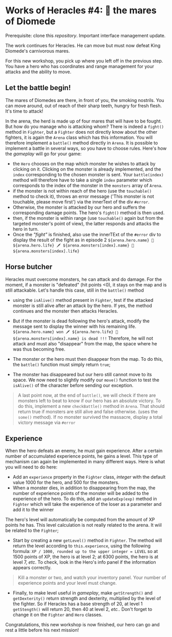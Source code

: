 # Works of Heracles #4: 🐴 the mares of Diomede

Prerequisite: clone this *repository*. Important interface management update.

The work continues for Heracles. He can move but must now defeat King Diomede's carnivorous mares.

For this new workshop, you pick up where you left off in the previous step. You have a hero who has coordinates and range management for your attacks and the ability to move.

## Let the battle begin!

The mares of Diomedes are there, in front of you, the smoking nostrils. You can move around, out of reach of their sharp teeth, hungry for fresh flesh. It's time to attack!

In the arena, the herd is made up of four mares that will have to be fought. But how do you manage who is attacking whom? There is indeed a `fight()` method in `Fighter`, but a `Fighter` does not directly know about the other fighters, it is again the `Arena` class which has this information. You will therefore implement a `battle()` method directly in `Arena`. It is possible to implement a battle in several ways, so you have to choose rules. Here's how the *gameplay* will go for your game:
- the `Hero` chooses on the map which monster he wishes to attack by clicking on it. Clicking on the monster is already implemented, and the `index` corresponding to the chosen monster is sent. Your `battle(index)` method will therefore have to take a single `index` parameter which corresponds to the index of the monster in the `monsters` array of `Arena`.
- if the monster is not within reach of the hero (use the `touchable()` method to check it), throws an error message ('This monster is not touchable, please move first') via the innerText of the div `#error`.
- Otherwise, the monster is attacked by our hero and suffers the corresponding damage points. The hero's `fight()` method is then used.
- then, if the monster is within range (use `touchable()` again but from the targeted monster's point of view), the latter responds and attacks the hero in turn.
- Once the *"fight"* is finished, also use the innerTExt of the `#error` div to display the result of the fight as in episode 2
```${arena.hero.name} 💙 ${arena.hero.life} 🗡️ ${arena.monsters[index].name} 💙 ${arena.monsters[index].life}```

## Horse butcher

Heracles must overcome monsters, he can attack and do damage. For the moment, if a monster is "defeated" (hit points <0), it stays on the map and is still attackable. Let's handle this case, still in the `battle()` method
- using the `isAlive()` method present in `Fighter`, test if the attacked monster is still alive after an attack by the hero. If yes, the method continues and the monster then attacks Heracles.
- But if the monster is dead following the hero's attack, modify the message sent to display the winner with his remaining life.
``` ${arena.hero.name} won 🗡️ ${arena.hero.life} 💙 ${arena.monsters[index].name} is dead !!!```
Therefore, he will not attack and must also "disappear" from the map, the space where he was thus becoming free.

- The monster or the hero must then disappear from the map. To do this, the `battle()` function must simply return `true`;

- The monster has disappeared but our hero still cannot move to its space. We now need to slightly modify our `move()` function to test the `isAlive()` of the character before sending our exception.

> A last point now, at the end of `battle()`, we will check if there are monsters left to beat to know if our hero has an absolute victory. To do this, implement a new `checkBattle()` method in `Arena`. That should return true if monsters are still alive and false otherwise. (uses the `some()` method). If no monster survived the massacre, display a total victory message via `#error`

## Experience

When the hero defeats an enemy, he must gain experience. After a certain number of accumulated experience points, he gains a level. This type of mechanism can again be implemented in many different ways. Here is what you will need to do here:
- Add an `experience` property in the `Fighter` class, *integer* with the default value 1000 for the hero, and 500 for the monsters.
- When a monster dies, in addition to disappearing from the map, the number of experience points of the monster will be added to the experience of the hero. To do this, add an `updateExp(exp)` method in `Fighter` which will take the experience of the loser as a parameter and add it to the winner

The hero's level will automatically be computed from the amount of XP points he has. This level calculation is not really related to the arena. It wiil be related to the `Fighter`;
- Start by creating a new `getLevel()` method in `Fighter`. The method will return the level according to `this.experience`, using the following formula: `XP / 1000, rounded up to the upper integer = LEVEL` so at 1500 points of XP, the hero is at level 2; at 6300 points, the hero is at level 7, *etc*.
To check, look in the Hero's info panel if the information appears correctly.

> Kill a monster or two, and watch your inventory panel. Your number of experience points and your level must change.

- Finally, to make level useful in *gameplay*, make `getStrength()` and `getDexterity()` return strength and dexterity, multiplied by the level of the fighter. So if Heracles has a base strength of 20, at level 1 `getStength()` will return 20, then 40 at level 2, *etc.*. Don't forget to change it on the `Fighter` and `Hero` classes.

Congratulations, this new workshop is now finished, our hero can go and rest a little before his next mission!
